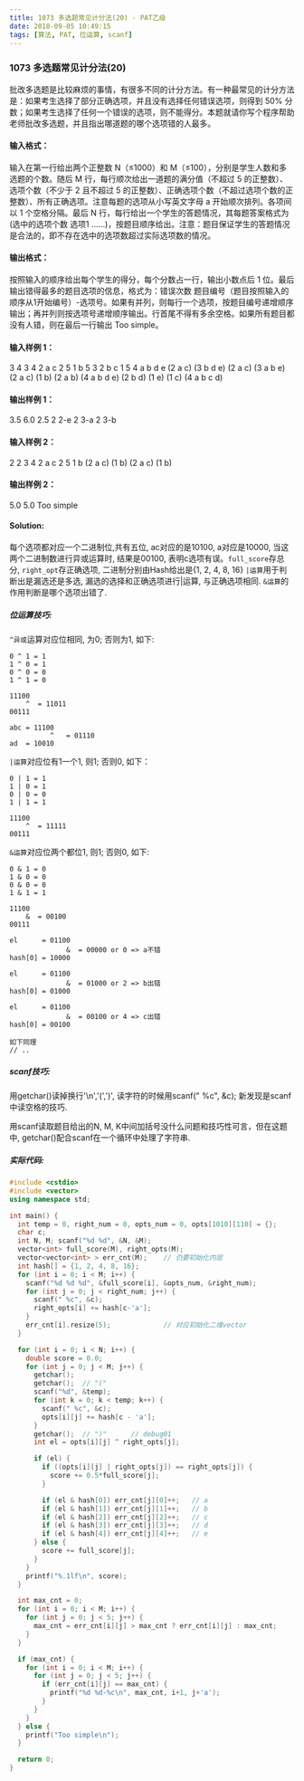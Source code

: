 ```yaml
---
title: 1073 多选题常见计分法(20) - PAT乙级
date: 2018-09-05 10:49:15
tags: [算法, PAT, 位运算, scanf]
---
```

### 1073 多选题常见计分法(20)

批改多选题是比较麻烦的事情，有很多不同的计分方法。有一种最常见的计分方法是：如果考生选择了部分正确选项，并且没有选择任何错误选项，则得到 50% 分数；如果考生选择了任何一个错误的选项，则不能得分。本题就请你写个程序帮助老师批改多选题，并且指出哪道题的哪个选项错的人最多。

#### 输入格式：
输入在第一行给出两个正整数 N（≤1000）和 M（≤100），分别是学生人数和多选题的个数。随后 M 行，每行顺次给出一道题的满分值（不超过 5 的正整数）、选项个数（不少于 2 且不超过 5 的正整数）、正确选项个数（不超过选项个数的正整数）、所有正确选项。注意每题的选项从小写英文字母 a 开始顺次排列。各项间以 1 个空格分隔。最后 N 行，每行给出一个学生的答题情况，其每题答案格式为 (选中的选项个数 选项1 ……)，按题目顺序给出。注意：题目保证学生的答题情况是合法的，即不存在选中的选项数超过实际选项数的情况。

#### 输出格式：
按照输入的顺序给出每个学生的得分，每个分数占一行，输出小数点后 1 位。最后输出错得最多的题目选项的信息，格式为：错误次数 题目编号（题目按照输入的顺序从1开始编号）-选项号。如果有并列，则每行一个选项，按题目编号递增顺序输出；再并列则按选项号递增顺序输出。行首尾不得有多余空格。如果所有题目都没有人错，则在最后一行输出 Too simple。

#### 输入样例 1：
3 4 
3 4 2 a c
2 5 1 b
5 3 2 b c
1 5 4 a b d e
(2 a c) (3 b d e) (2 a c) (3 a b e)
(2 a c) (1 b) (2 a b) (4 a b d e)
(2 b d) (1 e) (1 c) (4 a b c d)

#### 输出样例 1：
3.5
6.0
2.5
2 2-e
2 3-a
2 3-b

#### 输入样例 2：
2 2 
3 4 2 a c
2 5 1 b
(2 a c) (1 b)
(2 a c) (1 b)

#### 输出样例 2：
5.0
5.0
Too simple

#### Solution:

每个选项都对应一个二进制位,共有五位, ac对应的是10100, a对应是10000, 当这两个二进制数进行异或运算时, 结果是00100, 表明c选项有误。`full_score`存总分, `right_opt`存正确选项, 二进制分别由Hash给出是{1, 2, 4, 8, 16}
`|运算`用于判断出是漏选还是多选, 漏选的选择和正确选项进行|运算, 与正确选项相同.
`&运算`的作用判断是哪个选项出错了.

##### 位运算技巧:
`^异或`运算对应位相同, 为0; 否则为1, 如下:
```
0 ^ 1 = 1
1 ^ 0 = 1
0 ^ 0 = 0
1 ^ 1 = 0

11100
    ^  = 11011
00111

abc = 11100
          ^   = 01110
ad  = 10010
```

`|运算`对应位有1一个1, 则1; 否则0, 如下：
```
0 | 1 = 1
1 | 0 = 1
0 | 0 = 0
1 | 1 = 1

11100
    ^  = 11111
00111
```

`&运算`对应位两个都位1, 则1; 否则0, 如下:
```
0 & 1 = 0
1 & 0 = 0
0 & 0 = 0
1 & 1 = 1

11100
    &  = 00100
00111

el      = 01100
              &  = 00000 or 0 => a不错
hash[0] = 10000

el      = 01100
              &  = 01000 or 2 => b出错
hash[0] = 01000

el      = 01100
              &  = 00100 or 4 => c出错
hash[0] = 00100

如下同理
// ..
```
##### scanf技巧:
用getchar()读掉换行'\n','(',')', 读字符的时候用scanf(" %c", &c); 新发现是scanf中读空格的技巧.

用scanf读取题目给出的N, M, K中间加括号没什么问题和技巧性可言，但在这题中, getchar()配合scanf在一个循环中处理了字符串.

##### 实际代码:
```cpp
#include <cstdio>
#include <vector>
using namespace std;

int main() {
  int temp = 0, right_num = 0, opts_num = 0, opts[1010][110] = {};
  char c;
  int N, M; scanf("%d %d", &N, &M);
  vector<int> full_score(M), right_opts(M);
  vector<vector<int> > err_cnt(M);    // 仍要初始化内层
  int hash[] = {1, 2, 4, 8, 16};
  for (int i = 0; i < M; i++) {
    scanf("%d %d %d", &full_score[i], &opts_num, &right_num);
    for (int j = 0; j < right_num; j++) {
      scanf(" %c", &c);
      right_opts[i] += hash[c-'a'];
    }
    err_cnt[i].resize(5);             // 对应初始化二维vector
  }

  for (int i = 0; i < N; i++) {
    double score = 0.0;
    for (int j = 0; j < M; j++) {
      getchar();
      getchar();  // "("
      scanf("%d", &temp);
      for (int k = 0; k < temp; k++) {
        scanf(" %c", &c);
        opts[i][j] += hash[c - 'a'];
      }
      getchar();  // ")"      // debug01
      int el = opts[i][j] ^ right_opts[j];

      if (el) {
        if ((opts[i][j] | right_opts[j]) == right_opts[j]) {
          score += 0.5*full_score[j];
        }

        if (el & hash[0]) err_cnt[j][0]++;   // a
        if (el & hash[1]) err_cnt[j][1]++;   // b
        if (el & hash[2]) err_cnt[j][2]++;   // c
        if (el & hash[3]) err_cnt[j][3]++;   // d
        if (el & hash[4]) err_cnt[j][4]++;   // e
      } else {
        score += full_score[j];
      }
    }
    printf("%.1lf\n", score);
  }

  int max_cnt = 0;
  for (int i = 0; i < M; i++) {
    for (int j = 0; j < 5; j++) {
      max_cnt = err_cnt[i][j] > max_cnt ? err_cnt[i][j] : max_cnt;
    }
  }

  if (max_cnt) {
    for (int i = 0; i < M; i++) {
      for (int j = 0; j < 5; j++) {
        if (err_cnt[i][j] == max_cnt) {
          printf("%d %d-%c\n", max_cnt, i+1, j+'a');
        }
      }
    }
  } else {
    printf("Too simple\n");
  }

  return 0;
}
```
